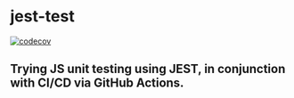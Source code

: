 # jest-test
[![codecov](https://codecov.io/gh/EddieRowe/jest-test/graph/badge.svg?token=X89MHGQGPK)](https://codecov.io/gh/EddieRowe/jest-test)
## Trying JS unit testing using JEST, in conjunction with CI/CD via GitHub Actions.
